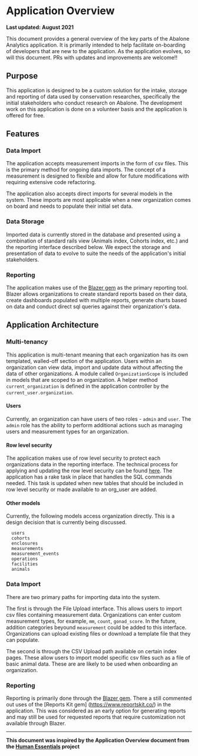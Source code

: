 # Application Overview

__Last updated: August 2021__

This document provides a general overview of the key parts of the Abalone Analytics application. It is primarily intended to help facilitate on-boarding of developers that are new to the application. As the application evolves, so will this document. PRs with updates and improvements are welcome!!

## Purpose

This application is designed to be a custom solution for the intake, storage and reporting of data used by conservation researches, specifically the initial stakeholders who conduct research on Abalone. The development work on this application is done on a volunteer basis and the application is offered for free. 

## Features

### Data Import

The application accepts measurement imports in the form of csv files. This is the primary method for ongoing data imports. The concept of a measurement is designed to flexible and allow for future modifications with requiring extensive code refactoring.  

The application also accepts direct imports for several models in the system. These imports are most applicable when a new organization comes on board and needs to populate their initial set data.

### Data Storage

Imported data is currently stored in the database and presented using a combination of standard rails view (Animals index, Cohorts index, etc.) and the reporting interface described below. We expect the storage and presentation of data to evolve to suite the needs of the application's initial stakeholders.

### Reporting

The application makes use of the [Blazer gem](https://github.com/ankane/blazer) as the primary reporting tool. Blazer allows organizations to create standard reports based on their data, create dashboards populated with multiple reports, generate charts based on data and conduct direct sql queries against their organization's data.

## Application Architecture

### Multi-tenancy

This application is multi-tenant meaning that each organization has its own templated, walled-off section of the application. Users within an organization can view data, import and update data without affecting the data of other organizations. A module called `OrganizationScope` is included in models that are scoped to an organization. A helper method `current_organization` is defined in the application controller by the `current_user.organization`.

#### Users

Currently, an organization can have users of two roles - `admin` and `user`. The `admin` role has the ability to perform additional actions such as managing users and measurement types for an organization.


#### Row level security

The application makes use of row level security to protect each organizations data in the reporting interface. The technical process for applying and updating the row level security can be found [here](https://github.com/rubyforgood/abalone/wiki/Abalone-Analytics-Blazer-Reporting). The application has a rake task in place that handles the SQL commands needed. This task is updated when new tables that should be included in row level security or made available to an org_user are added.

#### Other models

Currently, the following models access organization directly. This is a design decision that is currently being discussed.

```
  users
  cohorts
  enclosures
  measurements
  measurement_events
  operations
  facilities
  animals
```

### Data Import

There are two primary paths for importing data into the system.  

The first is through the File Upload interface. This allows users to import csv files containing measurement data. Organizations can enter custom measurement types, for example, `mm`, `count`, `gonad_score`. In the future, addition categories beyound `measurement` could be added to this interface. Organizations can upload existing files or download a template file that they can populate.

The second is through the CSV Upload path available on certain index pages. These allow users to import model specific csv files such as a file of basic animal data. These are are likely to be used when onboarding an organization.


### Reporting

Reporting is primarily done through the [Blazer gem](https://github.com/ankane/blazer). There a still commented out uses of the [Reports Kit gem] (https://www.reportskit.co/) in the application. This was considered as an early option for generating reports and may still be used for requested reports that require customization not available through Blazer.


***

__This document was inspired by the Application Overview document from the [Human Essentials](https://github.com/rubyforgood/human-essentials) project__